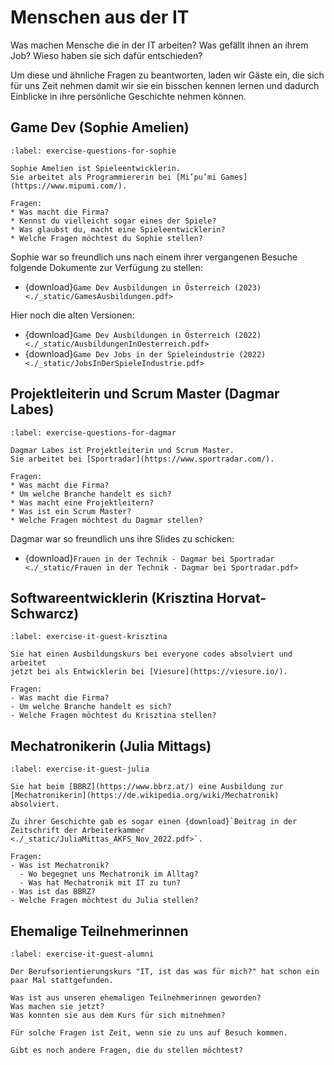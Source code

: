 # Menschen aus der IT

Was machen Mensche die in der IT arbeiten?
Was gefällt ihnen an ihrem Job?
Wieso haben sie sich dafür entschieden?

Um diese und ähnliche Fragen zu beantworten, laden wir Gäste ein,
die sich für uns Zeit nehmen damit wir sie ein bisschen kennen
lernen und dadurch Einblicke in ihre persönliche Geschichte nehmen
können.

## Game Dev (Sophie Amelien)

```{exercise} Unsere Fragen an Sophie (Game Dev)
:label: exercise-questions-for-sophie

Sophie Amelien ist Spieleentwicklerin.
Sie arbeitet als Programmiererin bei [Mi’pu’mi Games](https://www.mipumi.com/).

Fragen:
* Was macht die Firma?
* Kennst du vielleicht sogar eines der Spiele?
* Was glaubst du, macht eine Spieleentwicklerin?
* Welche Fragen möchtest du Sophie stellen?

```

Sophie war so freundlich uns nach einem ihrer vergangenen Besuche folgende Dokumente zur
Verfügung zu stellen:
* {download}`Game Dev Ausbildungen in Österreich (2023) <./_static/GamesAusbildungen.pdf>`

Hier noch die alten Versionen:
* {download}`Game Dev Ausbildungen in Österreich (2022)<./_static/AusbildungenInOesterreich.pdf>`
* {download}`Game Dev Jobs in der Spieleindustrie (2022)<./_static/JobsInDerSpieleIndustrie.pdf>`


## Projektleiterin und Scrum Master (Dagmar Labes)

```{exercise} Unsere Fragen an Dagmar (Projektleiterin & Scrum Master)
:label: exercise-questions-for-dagmar

Dagmar Labes ist Projektleiterin und Scrum Master.
Sie arbeitet bei [Sportradar](https://www.sportradar.com/).

Fragen:
* Was macht die Firma?
* Um welche Branche handelt es sich?
* Was macht eine Projektleitern?
* Was ist ein Scrum Master?
* Welche Fragen möchtest du Dagmar stellen?
```

Dagmar war so freundlich uns ihre Slides zu schicken:
* {download}`Frauen in der Technik - Dagmar bei Sportradar <./_static/Frauen in der Technik - Dagmar bei Sportradar.pdf>`


## Softwareentwicklerin (Krisztina Horvat-Schwarcz)

```{exercise} Gastvortragende: Krisztina Horvath-Schwarcz
:label: exercise-it-guest-krisztina

Sie hat einen Ausbildungskurs bei everyone codes absolviert und arbeitet
jetzt bei als Entwicklerin bei [Viesure](https://viesure.io/).

Fragen:
- Was macht die Firma?
- Um welche Branche handelt es sich?
- Welche Fragen möchtest du Krisztina stellen?
```

## Mechatronikerin (Julia Mittags)

```{exercise} Gastvortragende: Julia Mittas
:label: exercise-it-guest-julia

Sie hat beim [BBRZ](https://www.bbrz.at/) eine Ausbildung zur [Mechatronikerin](https://de.wikipedia.org/wiki/Mechatronik) absolviert.

Zu ihrer Geschichte gab es sogar einen {download}`Beitrag in der Zeitschrift der Arbeiterkammer <./_static/JuliaMittas_AKFS_Nov_2022.pdf>`.

Fragen:
- Was ist Mechatronik?
  - Wo begegnet uns Mechatronik im Alltag?
  - Was hat Mechatronik mit IT zu tun?
- Was ist das BBRZ?
- Welche Fragen möchtest du Julia stellen?
```


## Ehemalige Teilnehmerinnen

```{exercise} Gastvortragende: Ehemalige Teilnehmerinnen
:label: exercise-it-guest-alumni

Der Berufsorientierungskurs "IT, ist das was für mich?" hat schon ein
paar Mal stattgefunden.

Was ist aus unseren ehemaligen Teilnehmerinnen geworden?
Was machen sie jetzt?
Was konnten sie aus dem Kurs für sich mitnehmen?

Für solche Fragen ist Zeit, wenn sie zu uns auf Besuch kommen.

Gibt es noch andere Fragen, die du stellen möchtest?
```
